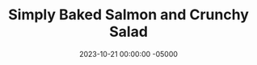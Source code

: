 ---
layout: post
title:  "Simply Baked Salmon and Crunchy Salad"
date:   2023-10-21 00:00:00 -05000
categories: 
- Recipes
- Fish
permalink: /recipes/salmon-and-crunchy-salad
image: /assets/Food/Fish/Salmon/salmon-cover.jpg
ing: salmon-ing
facts: salmon-facts
Prep: 4
Rest: 
Cook: 14
Source1: 
Source2: 
whisk: https://s.samsungfood.com/FCThl
tags: 
- air fry
- bake
- oven
- roast
- sea food
- lemon
- pepper
- lime
- tajin
- omega 3
- seafood
- vic
Description: Salmon is my preferred fish, but I don't tend to have it too often because it's fairly expensive. I always pick it up when on sale though, because it's a fantastic source of Omega-3s. These simply baked fillets are made in just a few minutes, and pair great with a crunchy salad, consisting of seasoned raw peppers, onions, and tomatoes.
Instructions: 
- Preheat your oven to 400F and line a cookie sheet with aluminum foil. Lightly grease the foil<br><br>

- Add your salmon to the pan, and season the top and sides with garlic, onion, and lemon pepper, or any other desired seasinings<br><br>

- Bake at 400F for about 14 minutes, or until the thickest part reaches 145F. Squeeze on some lemon juice.<br><br>
- <center><img src="/assets/Food/Fish/Salmon/salmon-3.jpg" alt="" class="instruction-image"></center><br>

- As the fish cooks, wash and cut your vegetables, and add to a medium bowl. Season and mix to make your crunchy salad<br><br>
- <center><img src="/assets/Food/Fish/Salmon/salmon-4.jpg" alt="" class="instruction-image"></center>
---